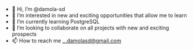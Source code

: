 - 👋 Hi, I’m @damola-sd
- 👀 I’m interested in new and exciting opportunities that allow me to learn
- 🌱 I’m currently learning PostgreSQL
- 💞️ I’m looking to collaborate on all projects with new and exciting prospects
- 📫 How to reach me ...damolasd@gmail.com

<!---
damola-sd/damola-sd is a ✨ special ✨ repository because its `README.md` (this file) appears on your GitHub profile.
You can click the Preview link to take a look at your changes.
--->
